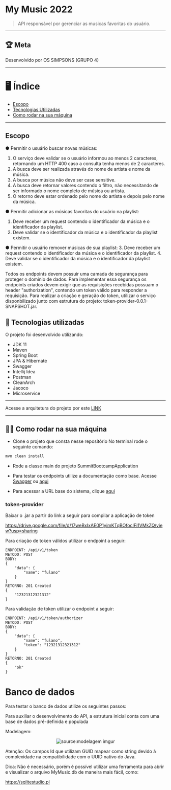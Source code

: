 # My Music 2022

>API responsável por gerenciar as musicas favoritas do usuário.

---
## 🏆 Meta

Desenvolvido por OS SIMPSONS (GRUPO 4)


---
# 🖥️ Índice

- [Escopo](#-Escopo)
- [Tecnologias Utilizadas](#-tecnologias-utilizadas)
- [Como rodar na sua máquina](#-como-baixar-o-projeto)

---

## Escopo

● Permitir o usuário buscar novas músicas:
1. O serviço deve validar se o usuário informou ao menos 2 caracteres, retornando um HTTP 400
   caso a consulta tenha menos de 2 caracteres.
2. A busca deve ser realizada através do nome de artista e nome da música.
3. A busca por música não deve ser case sensitive.
4. A busca deve retornar valores contendo o filtro, não necessitando de ser informado o nome
   completo de música ou artista.
5. O retorno deve estar ordenado pelo nome do artista e depois pelo nome da música.

● Permitir adicionar as músicas favoritas do usuário na playlist:
1. Deve receber um request contendo o identificador da música e o identificador da playlist.
2. Deve validar se o identificador da música e o identificador da playlist existem.

● Permitir o usuário remover músicas de sua playlist:
3. Deve receber um request contendo o identificador da música e o identificador da playlist.
4. Deve validar se o identificador da música e o identificador da playlist existem.

Todos os endpoints devem possuir uma camada de segurança para proteger o dominio de dados. Para implementar
essa segurança os endpoints criados devem exigir que as requisições recebidas possuam o header "authorization",
contendo um token válido para responder a requisição. Para realizar a criação e geração do token, utilizar o serviço
disponbilizado junto com estrutura do projeto: token-provider-0.0.1-SNAPSHOT.jar.




## 🚀 Tecnologias utilizadas

O projeto foi desenvolvido utilizando:

- JDK 11
- Maven
- Spring Boot
- JPA & Hibernate
- Swagger
- Intellij Idea
- Postman
- CleanArch
- Jacoco
- Microservice

---
Acesse a arquitetura do projeto por este [LINK](https://excalidraw.com/#json=EwD3zImwi9fLVGrjz8Unw,CvPYR7BfIL-miljjW-bzkA
)

---

## 🧑‍💻 Como rodar na sua máquina

- Clone o projeto que consta nesse repositório No terminal rode o seguinte comando:
```sh
mvn clean install
```

- Rode a classe main do projeto SummitBootcampApplication


- Para testar os endpoints utilize a documentação como base.
  Acesse [Swagger](http://localhost:8000/swagger-ui.html)
  ou [aqui](http://localhost:8000/swagger-ui.html)


- Para acessar a URL base do sistema, clique [aqui](http://localhost:8000/swagger-ui.html)


### token-provider

Baixar o .jar a partir do link a seguir para compilar a aplicação de token

https://drive.google.com/file/d/17weBxIxAE0P1yimKTqBOfocIFi1VMkZQ/view?usp=sharing

Para criação de token válidos utilizar o endpoint a seguir:

```
ENDPOINT: /api/v1/token
METODO: POST
BODY: 
{ 
    "data": {
        "name": "fulano"
    }
}
RETORNO: 201 Created
{
    "12321312321312"
}
```

Para validação de token utilizar o endpoint a seguir:


```
ENDPOINT: /api/v1/token/authorizer
METODO: POST
BODY: 
{ 
    "data": {
        "name": "fulano",
        "token": "12321312321312"
    }
}
RETORNO: 201 Created
{
    "ok"
}
```

# Banco de dados

Para testar o banco de dados utilize os seguintes passos:

Para auxiliar o desenvolvimento do API, a estrutura inicial conta com uma base de dados pré-definida e populada

Modelagem:
<div align="center"><img src="https://i.imgur.com/yfMGrur.png" title="source:modelagem imgur" /></div>


Atenção:
Os campos Id que utilizam GUID mapear como string devido à complexidade na compatibilidade com o UUID nativo do Java.

Dica:
Não é necessário, porém é possível utilizar uma ferramenta para abrir e visualizar o arquivo MyMusic.db de maneira mais fácil, como:

https://sqlitestudio.pl